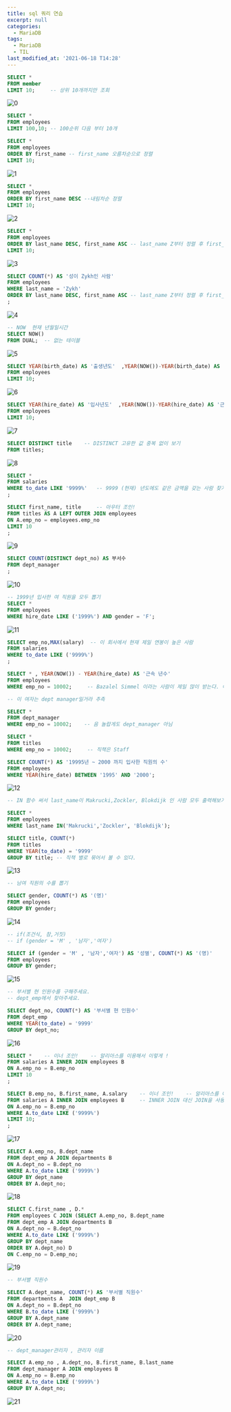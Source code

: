 ```yaml
---
title: sql 쿼리 연습
excerpt: null
categories:
  - MariaDB
tags:
  - MariaDB
  - TIL
last_modified_at: '2021-06-18 T14:28'
---
```


```sql
SELECT *
FROM member
LIMIT 10;     -- 상위 10개까지만 조회
```

![0](/assets/20210618/0.png)

```sql
SELECT *
FROM employees
LIMIT 100,10; -- 100순위 다음 부터 10개
```

```sql
SELECT *
FROM employees
ORDER BY first_name -- first_name 오름차순으로 정렬
LIMIT 10;
```

![1](/assets/20210618/1.png)

```sql
SELECT *
FROM employees
ORDER BY first_name DESC --내림차순 정렬
LIMIT 10;
```

![2](/assets/20210618/2.png)

```sql
SELECT *
FROM employees
ORDER BY last_name DESC, first_name ASC -- last_name Z부터 정렬 후 first_name 오름차순 정렬
LIMIT 10;
```

![3](/assets/20210618/3.png)

```sql
SELECT COUNT(*) AS '성이 Zykh인 사람'
FROM employees
WHERE last_name = 'Zykh'
ORDER BY last_name DESC, first_name ASC -- last_name Z부터 정렬 후 first_name 오름차순 정렬
;
```

![4](/assets/20210618/4.png)

```sql
-- NOW  현재 년월일시간
SELECT NOW()
FROM DUAL;  -- 없는 테이블
```

![5](/assets/20210618/5.png)

```sql
SELECT YEAR(birth_date) AS '출생년도'  ,YEAR(NOW())-YEAR(birth_date) AS '나이'
FROM employees
LIMIT 10;
```

![6](/assets/20210618/6.png)

```sql
SELECT YEAR(hire_date) AS '입사년도'  ,YEAR(NOW())-YEAR(hire_date) AS '근속년도'
FROM employees
LIMIT 10;
```

![7](/assets/20210618/7.png)

```sql
SELECT DISTINCT title    -- DISTINCT 고유한 값 중복 없이 보기
FROM titles;
```

![8](/assets/20210618/8.png)

```sql
SELECT *
FROM salaries
WHERE to_date LIKE '9999%'   -- 9999 (현재) 년도에도 같은 금액을 갖는 사람 찾기
;
```

```sql
SELECT first_name, title     -- 아우터 조인!
FROM titles AS A LEFT OUTER JOIN employees
ON A.emp_no = employees.emp_no
LIMIT 10
;
```

![9](/assets/20210618/9.png)

```sql
SELECT COUNT(DISTINCT dept_no) AS 부서수
FROM dept_manager
;
```

![10](/assets/20210618/10.png)

```sql
-- 1999년 입사한 여 직원을 모두 뽑기
SELECT *
FROM employees
WHERE hire_date LIKE ('1999%') AND gender = 'F';
```

![11](/assets/20210618/11.png)

```sql
SELECT emp_no,MAX(salary)  -- 이 회사에서 현재 제일 연봉이 높은 사람
FROM salaries
WHERE to_date LIKE ('9999%')
;

SELECT * , YEAR(NOW()) - YEAR(hire_date) AS '근속 년수'
FROM employees
WHERE emp_no = 10002;     -- Bazalel Simmel 이라는 사람이 제일 많이 받는다. 이 여성은 64년 생으로 근속년도가 무려 36년이나 된다.

-- 이 여자는 dept manager일거라 추측

SELECT *
FROM dept_manager
WHERE emp_no = 10002;    -- 음 놀랍게도 dept_manager 아님

SELECT *
FROM titles
WHERE emp_no = 10002;     -- 직책은 Staff
```

```sql
SELECT COUNT(*) AS '19995년 ~ 2000 까지 입사한 직원의 수'
FROM employees
WHERE YEAR(hire_date) BETWEEN '1995' AND '2000';
```

![12](/assets/20210618/12.png)

```sql
-- IN 함수 써서 last_name이 Makrucki,Zockler, Blokdijk 인 사람 모두 출력해보기

SELECT *
FROM employees
WHERE last_name IN('Makrucki','Zockler', 'Blokdijk');
```

```sql
SELECT title, COUNT(*)
FROM titles
WHERE YEAR(to_date) = '9999'
GROUP BY title; -- 직책 별로 묶어서 볼 수 있다.
```

![13](/assets/20210618/13.png)

```sql
-- 남여 직원의 수를 뽑기

SELECT gender, COUNT(*) AS '(명)'     
FROM employees
GROUP BY gender;
```

![14](/assets/20210618/14.png)

```sql
-- if(조건식, 참,거짓)
-- if (gender = 'M' , '남자','여자')

SELECT if (gender = 'M' , '남자','여자') AS '성별', COUNT(*) AS '(명)'     
FROM employees
GROUP BY gender;
```

![15](/assets/20210618/15.png)

```sql
-- 부서별 현 인원수를 구해주세요.
-- dept_emp에서 찾아주세요.

SELECT dept_no, COUNT(*) AS '부서별 현 인원수'
FROM dept_emp
WHERE YEAR(to_date) = '9999'
GROUP BY dept_no;
```

![16](/assets/20210618/16.png)

```sql
SELECT *    -- 이너 조인!    -- 알리아스를 이용해서 이렇게 !
FROM salaries A INNER JOIN employees B
ON A.emp_no = B.emp_no
LIMIT 10
;
```

```sql
SELECT B.emp_no, B.first_name, A.salary    -- 이너 조인!    -- 알리아스를 이용해서 이렇게 !
FROM salaries A INNER JOIN employees B     -- INNER JOIN 대신 JOIN을 사용해도 된다.
ON A.emp_no = B.emp_no
WHERE A.to_date LIKE ('9999%')
LIMIT 10;
;
```

![17](/assets/20210618/17.png)

```sql
SELECT A.emp_no, B.dept_name
FROM dept_emp A JOIN departments B
ON A.dept_no = B.dept_no
WHERE A.to_date LIKE ('9999%')
GROUP BY dept_name
ORDER BY A.dept_no;
```

![18](/assets/20210618/18.png)

```sql
SELECT C.first_name , D.*
FROM employees C JOIN (SELECT A.emp_no, B.dept_name
FROM dept_emp A JOIN departments B
ON A.dept_no = B.dept_no
WHERE A.to_date LIKE ('9999%')
GROUP BY dept_name
ORDER BY A.dept_no) D
ON C.emp_no = D.emp_no;
```

![19](/assets/20210618/19.png)

```sql
-- 부서별 직원수

SELECT A.dept_name, COUNT(*) AS '부서별 직원수'
FROM departments A  JOIN dept_emp B
ON A.dept_no = B.dept_no
WHERE B.to_date LIKE ('9999%')
GROUP BY A.dept_name
ORDER BY A.dept_name;
```

![20](/assets/20210618/20.png)

```sql
-- dept_manager관리자 , 관리자 이름

SELECT A.emp_no , A.dept_no, B.first_name, B.last_name
FROM dept_manager A JOIN employees B
ON A.emp_no = B.emp_no
WHERE A.to_date LIKE ('9999%')
GROUP BY A.dept_no;
```

![21](/assets/20210618/21.png)

